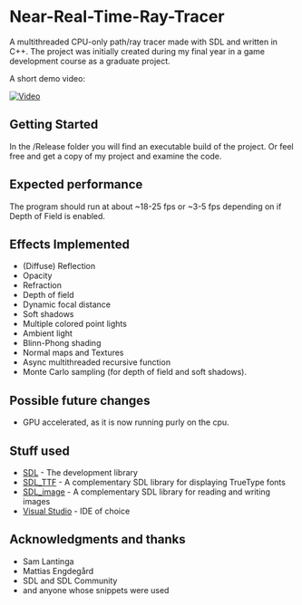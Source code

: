 # Near-Real-Time-Ray-Tracer

A multithreaded CPU-only path/ray tracer made with SDL and written in C++.
The project was initially created during my final year in a game development course as a graduate project.

A short demo video:

[![Video](https://img.youtube.com/vi/PsosLZ1BMKc/0.jpg)](https://www.youtube.com/watch?v=PsosLZ1BMKc)

## Getting Started

In the /Release folder you will find an executable build of the project.
Or feel free and get a copy of my project and examine the code.

## Expected performance

The program should run at about ~18-25 fps or ~3-5 fps depending on if Depth of Field is enabled.

## Effects Implemented

* (Diffuse) Reflection
* Opacity
* Refraction
* Depth of field
* Dynamic focal distance
* Soft shadows
* Multiple colored point lights
* Ambient light
* Blinn-Phong shading
* Normal maps and Textures
* Async multithreaded recursive function
* Monte Carlo sampling (for depth of field and soft shadows).

## Possible future changes

* GPU accelerated, as it is now running purly on the cpu.

## Stuff used

* [SDL](https://www.libsdl.org/) - The development library
* [SDL_TTF](https://www.libsdl.org/projects/SDL_ttf/) - A complementary SDL library for displaying TrueType fonts
* [SDL_image](https://www.libsdl.org/projects/SDL_image/) - A complementary SDL library for reading and writing images
* [Visual Studio](https://visualstudio.microsoft.com/) - IDE of choice

## Acknowledgments and thanks
* Sam Lantinga
* Mattias Engdegård
* SDL and SDL Community
* and anyone whose snippets were used
